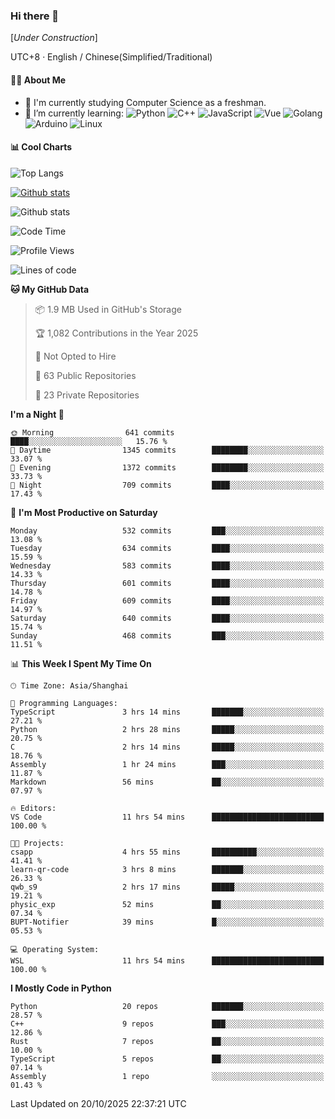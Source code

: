 ### Hi there 👋

\[*Under Construction*\]

UTC+8 · English / Chinese(Simplified/Traditional)

<!--
**NoNormalCreeper/NoNormalCreeper** is a ✨ _special_ ✨ repository because its `README.md` (this file) appears on your GitHub profile.

Here are some ideas to get you started:

- 🔭 I’m currently working on ...
- 🌱 I’m currently learning ...
- 👯 I’m looking to collaborate on ...
- 🤔 I’m looking for help with ...
- 💬 Ask me about ...
- 📫 How to reach me: ...
- 😄 Pronouns: ...
- ⚡ Fun fact: ...
-->

#### 👩‍💻 About Me

- 🏫 I'm currently studying Computer Science as a freshman.
- 🌱 I’m currently learning: 
![Python](https://img.shields.io/badge/-Python-blue?style=flat-square&logo=Python&logoColor=fff)
![C++](https://img.shields.io/badge/-C%2B%2B-00599C?style=flat-square&logo=C%2B%2B&logoColor=fff)
![JavaScript](https://img.shields.io/badge/-JavaScript-ffca18?style=flat-square&logo=JavaScript&logoColor=fff)
![Vue](https://img.shields.io/badge/-Vue-4FC08D?style=flat-square&logo=Vue.js&logoColor=fff)
![Golang](https://img.shields.io/badge/-Go-007d9c?style=flat-square&logo=Go&logoColor=fff)
![Arduino](https://img.shields.io/badge/-Arduino-00979D?style=flat-square&logo=Arduino&logoColor=fff)
![Linux](https://img.shields.io/badge/-Linux-FCC624?style=flat-square&logo=Linux&logoColor=fff)

#### 📊 Cool Charts

![Top Langs](https://readme-stats-zeta-six.vercel.app/api/top-langs/?username=NoNormalCreeper&layout=compact)

[![Github stats](https://readme-stats-zeta-six.vercel.app/api?username=NoNormalCreeper&show=reviews,discussions_started,discussions_answered,prs_merged,prs_merged_percentage)](https://github.com/anuraghazra/github-readme-stats)

![Github stats](https://github-profile-trophy.vercel.app/?username=NoNormalCreeper)


<!--START_SECTION:waka-->
![Code Time](http://img.shields.io/badge/Code%20Time-889%20hrs%2033%20mins-blue)

![Profile Views](http://img.shields.io/badge/Profile%20Views-15-blue)

![Lines of code](https://img.shields.io/badge/From%20Hello%20World%20I%27ve%20Written-4.4%20million%20lines%20of%20code-blue)

**🐱 My GitHub Data** 

> 📦 1.9 MB Used in GitHub's Storage 
 > 
> 🏆 1,082 Contributions in the Year 2025
 > 
> 🚫 Not Opted to Hire
 > 
> 📜 63 Public Repositories 
 > 
> 🔑 23 Private Repositories 
 > 
**I'm a Night 🦉** 

```text
🌞 Morning                641 commits         ████░░░░░░░░░░░░░░░░░░░░░   15.76 % 
🌆 Daytime                1345 commits        ████████░░░░░░░░░░░░░░░░░   33.07 % 
🌃 Evening                1372 commits        ████████░░░░░░░░░░░░░░░░░   33.73 % 
🌙 Night                  709 commits         ████░░░░░░░░░░░░░░░░░░░░░   17.43 % 
```
📅 **I'm Most Productive on Saturday** 

```text
Monday                   532 commits         ███░░░░░░░░░░░░░░░░░░░░░░   13.08 % 
Tuesday                  634 commits         ████░░░░░░░░░░░░░░░░░░░░░   15.59 % 
Wednesday                583 commits         ████░░░░░░░░░░░░░░░░░░░░░   14.33 % 
Thursday                 601 commits         ████░░░░░░░░░░░░░░░░░░░░░   14.78 % 
Friday                   609 commits         ████░░░░░░░░░░░░░░░░░░░░░   14.97 % 
Saturday                 640 commits         ████░░░░░░░░░░░░░░░░░░░░░   15.74 % 
Sunday                   468 commits         ███░░░░░░░░░░░░░░░░░░░░░░   11.51 % 
```


📊 **This Week I Spent My Time On** 

```text
🕑︎ Time Zone: Asia/Shanghai

💬 Programming Languages: 
TypeScript               3 hrs 14 mins       ███████░░░░░░░░░░░░░░░░░░   27.21 % 
Python                   2 hrs 28 mins       █████░░░░░░░░░░░░░░░░░░░░   20.75 % 
C                        2 hrs 14 mins       █████░░░░░░░░░░░░░░░░░░░░   18.76 % 
Assembly                 1 hr 24 mins        ███░░░░░░░░░░░░░░░░░░░░░░   11.87 % 
Markdown                 56 mins             ██░░░░░░░░░░░░░░░░░░░░░░░   07.97 % 

🔥 Editors: 
VS Code                  11 hrs 54 mins      █████████████████████████   100.00 % 

🐱‍💻 Projects: 
csapp                    4 hrs 55 mins       ██████████░░░░░░░░░░░░░░░   41.41 % 
learn-qr-code            3 hrs 8 mins        ███████░░░░░░░░░░░░░░░░░░   26.33 % 
qwb_s9                   2 hrs 17 mins       █████░░░░░░░░░░░░░░░░░░░░   19.21 % 
physic_exp               52 mins             ██░░░░░░░░░░░░░░░░░░░░░░░   07.34 % 
BUPT-Notifier            39 mins             █░░░░░░░░░░░░░░░░░░░░░░░░   05.53 % 

💻 Operating System: 
WSL                      11 hrs 54 mins      █████████████████████████   100.00 % 
```

**I Mostly Code in Python** 

```text
Python                   20 repos            ███████░░░░░░░░░░░░░░░░░░   28.57 % 
C++                      9 repos             ███░░░░░░░░░░░░░░░░░░░░░░   12.86 % 
Rust                     7 repos             ██░░░░░░░░░░░░░░░░░░░░░░░   10.00 % 
TypeScript               5 repos             ██░░░░░░░░░░░░░░░░░░░░░░░   07.14 % 
Assembly                 1 repo              ░░░░░░░░░░░░░░░░░░░░░░░░░   01.43 % 
```




 Last Updated on 20/10/2025 22:37:21 UTC
<!--END_SECTION:waka-->

